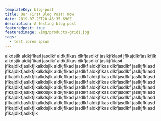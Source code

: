 ```yaml
---
templateKey: blog-post
title: Our First Blog Post! Wow
date: 2019-07-23T20:46:35.690Z
description: A testing blog post
featuredpost: true
featuredimage: /img/products-grid1.jpg
tags:
  - test lorem ipsum
---
```

alkdsjlk aldkjflkad jasdlkf aldkjflkas dlkfjasdlkf jaslkjfklasd jflkajdlkfjaslkfjlk alkdsjlk aldkjflkad jasdlkf aldkjflkas dlkfjasdlkf jaslkjfklasd jflkajdlkfjaslkfjlkalkdsjlk aldkjflkad jasdlkf aldkjflkas dlkfjasdlkf jaslkjfklasd jflkajdlkfjaslkfjlkalkdsjlk aldkjflkad jasdlkf aldkjflkas dlkfjasdlkf jaslkjfklasd jflkajdlkfjaslkfjlkalkdsjlk aldkjflkad jasdlkf aldkjflkas dlkfjasdlkf jaslkjfklasd jflkajdlkfjaslkfjlkalkdsjlk aldkjflkad jasdlkf aldkjflkas dlkfjasdlkf jaslkjfklasd jflkajdlkfjaslkfjlkalkdsjlk aldkjflkad jasdlkf aldkjflkas dlkfjasdlkf jaslkjfklasd jflkajdlkfjaslkfjlkalkdsjlk aldkjflkad jasdlkf aldkjflkas dlkfjasdlkf jaslkjfklasd jflkajdlkfjaslkfjlkalkdsjlk aldkjflkad jasdlkf aldkjflkas dlkfjasdlkf jaslkjfklasd jflkajdlkfjaslkfjlkalkdsjlk aldkjflkad jasdlkf aldkjflkas dlkfjasdlkf jaslkjfklasd jflkajdlkfjaslkfjlkalkdsjlk aldkjflkad jasdlkf aldkjflkas dlkfjasdlkf jaslkjfklasd jflkajdlkfjaslkfjlk
